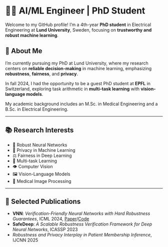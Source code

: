# 👩‍💻 AI/ML Engineer | PhD Student

Welcome to my GitHub profile! 
I’m a 4th-year **PhD student** in Electrical Engineering at **Lund University**, Sweden, focusing on **trustworthy and robust machine learning**.

## 🔬 About Me

I’m currently pursuing my PhD at Lund University, where my research centers on **reliable decision-making** in machine learning, emphasizing **robustness**, **fairness**, and **privacy**. 

In fall 2024, I had the opportunity to be a guest PhD student at **EPFL** in Switzerland, exploring task arithmetic in **multi-task learning** with **vision-language models**.

My academic background includes an M.Sc. in Medical Engineering and a B.Sc. in Electrical Engineering.

---

## 📚 Research Interests

- 🧠 Robust Neural Networks  
- 🔐 Privacy in Machine Learning  
- ⚖️ Fairness in Deep Learning  
- 🔗 Multi-task Learning  
- 👁️ Computer Vision  
- 🖼️ Vision-Language Models  
- 🧬 Medical Image Processing
 
---

## 📝 Selected Publications

- **VNN**: *Verification-Friendly Neural Networks with Hard Robustness Guarantees*, ICML 2024, [Paper](https://openreview.net/pdf?id=gUFufRkzjV)/[Code](https://github.com/anahitabn94/VNN) 
- **SafeDeep**: *A Scalable Robustness Verification Framework for Deep Neural Networks*, ICASSP 2023  
- *Robustness and Privacy Interplay in Patient Membership Inference*, IJCNN 2025 

